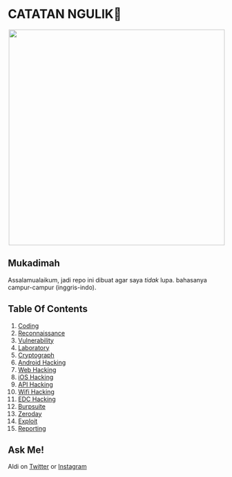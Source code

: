 # CATATAN NGULIK:rocket:

<p align="center"><img src="https://user-images.githubusercontent.com/52058660/89849631-14093c80-dbb3-11ea-9e04-a67d5758b904.jpg" width="500"></p>

## Mukadimah
Assalamualaikum, jadi repo ini dibuat agar saya *tidak* lupa. bahasanya campur-campur (inggris-indo).

## Table Of Contents
1. [Coding](https://github.com/acvn/catngul/blob/master/code.md)
2. [Reconnaissance](https://github.com/acvn/b3lajar/blob/master/rekon)
3. [Vulnerability](https://github.com/acvn/b3lajar/blob/master/vuln)
4. [Laboratory](https://github.com/acvn/b3lajar/blob/master/lab)
5. [Cryptograph](https://github.com/acvn/b3lajar/blob/master/crypto.md)
6. [Android Hacking](https://github.com/acvn/b3lajar/blob/master/android-hacking.md)
7. [Web Hacking](https://github.com/acvn/b3lajar/blob/master/webhack.md)
8. [iOS Hacking](https://github.com/acvn/b3lajar/blob/master/ioshack.md)
9. [API Hacking](https://github.com/acvn/catngul/blob/master/apihack.md)
10. [Wifi Hacking](https://github.com/acvn/catngul/blob/master/wifihack.md)
11. [EDC Hacking](https://github.com/acvn/catngul/blob/master/edchack.md)
12. [Burpsuite](https://github.com/acvn/catngul/blob/master/burp.md)
13. [Zeroday](https://github.com/aldisat/catngul/blob/master/zeroday.md)
14. [Exploit](https://github.com/aldisat/catngul/blob/master/exploit.md)
15. [Reporting](https://github.com/aldisat/catngul/blob/master/reporting.md)
   
## Ask Me!
Aldi on [Twitter](https://twitter.com/aldi__satria) or [Instagram](https://www.instagram.com/aldi___satria/)
